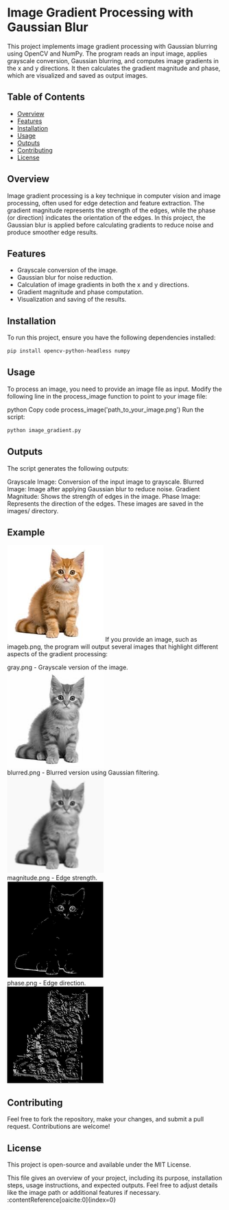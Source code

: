 # Image Gradient Processing with Gaussian Blur

This project implements image gradient processing with Gaussian blurring using OpenCV and NumPy. The program reads an input image, applies grayscale conversion, Gaussian blurring, and computes image gradients in the x and y directions. It then calculates the gradient magnitude and phase, which are visualized and saved as output images.

## Table of Contents

- [Overview](#overview)
- [Features](#features)
- [Installation](#installation)
- [Usage](#usage)
- [Outputs](#outputs)
- [Contributing](#contributing)
- [License](#license)

## Overview

Image gradient processing is a key technique in computer vision and image processing, often used for edge detection and feature extraction. The gradient magnitude represents the strength of the edges, while the phase (or direction) indicates the orientation of the edges. In this project, the Gaussian blur is applied before calculating gradients to reduce noise and produce smoother edge results.

## Features

- Grayscale conversion of the image.
- Gaussian blur for noise reduction.
- Calculation of image gradients in both the x and y directions.
- Gradient magnitude and phase computation.
- Visualization and saving of the results.

## Installation

To run this project, ensure you have the following dependencies installed:

```bash
pip install opencv-python-headless numpy
```

## Usage
To process an image, you need to provide an image file as input. Modify the following line in the process_image function to point to your image file:

python
Copy code
process_image('path_to_your_image.png')
Run the script:

```bash
python image_gradient.py
```
## Outputs
The script generates the following outputs:

Grayscale Image: Conversion of the input image to grayscale.
Blurred Image: Image after applying Gaussian blur to reduce noise.
Gradient Magnitude: Shows the strength of edges in the image.
Phase Image: Represents the direction of the edges.
These images are saved in the images/ directory.

## Example
![](https://github.com/umergit24/image-gradient-with-python/blob/main/images/imageb.png)
If you provide an image, such as imageb.png,
the program will output several images that highlight different aspects of the gradient processing:

gray.png - Grayscale version of the image.   
![](https://github.com/umergit24/image-gradient-with-python/blob/main/images/gray.png)     
blurred.png - Blurred version using Gaussian filtering.    
![](https://github.com/umergit24/image-gradient-with-python/blob/main/images/blurred.png)   
magnitude.png - Edge strength.    
![](https://github.com/umergit24/image-gradient-with-python/blob/main/images/magnitude.png)   
phase.png - Edge direction.   
![](https://github.com/umergit24/image-gradient-with-python/blob/main/images/phase.png)    

## Contributing
Feel free to fork the repository, make your changes, and submit a pull request. Contributions are welcome!

## License
This project is open-source and available under the MIT License.



This file gives an overview of your project, including its purpose, installation steps, usage instructions, and expected outputs. Feel free to adjust details like the image path or additional features if necessary. &#8203;:contentReference[oaicite:0]{index=0}&#8203;
